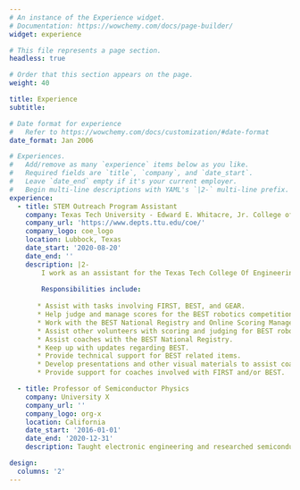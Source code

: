```yaml
---
# An instance of the Experience widget.
# Documentation: https://wowchemy.com/docs/page-builder/
widget: experience

# This file represents a page section.
headless: true

# Order that this section appears on the page.
weight: 40

title: Experience
subtitle:

# Date format for experience
#   Refer to https://wowchemy.com/docs/customization/#date-format
date_format: Jan 2006

# Experiences.
#   Add/remove as many `experience` items below as you like.
#   Required fields are `title`, `company`, and `date_start`.
#   Leave `date_end` empty if it's your current employer.
#   Begin multi-line descriptions with YAML's `|2-` multi-line prefix.
experience:
  - title: STEM Outreach Program Assistant
    company: Texas Tech University - Edward E. Whitacre, Jr. College of Engineering
    company_url: 'https://www.depts.ttu.edu/coe/'
    company_logo: coe_logo
    location: Lubbock, Texas
    date_start: '2020-08-20'
    date_end: ''
    description: |2-
        I work as an assistant for the Texas Tech College Of Engineering STEAM Outreach & Engagement department.
        
        Responsibilities include:
        
       * Assist with tasks involving FIRST, BEST, and GEAR.
       * Help judge and manage scores for the BEST robotics competition.
       * Work with the BEST National Registry and Online Scoring Manager application. 
       * Assist other volunteers with scoring and judging for BEST robotics competitions.
       * Assist coaches with the BEST National Registry. 
       * Keep up with updates regarding BEST.
       * Provide technical support for BEST related items.
       * Develop presentations and other visual materials to assist coaches and volunteers with BEST, FIRST,and GEAR.
       * Provide support for coaches involved with FIRST and/or BEST. 

  - title: Professor of Semiconductor Physics
    company: University X
    company_url: ''
    company_logo: org-x
    location: California
    date_start: '2016-01-01'
    date_end: '2020-12-31'
    description: Taught electronic engineering and researched semiconductor physics.

design:
  columns: '2'
---
```

